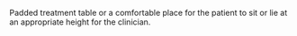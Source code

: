 Padded treatment table or a comfortable place for the patient to sit or lie at an appropriate height for the clinician.
